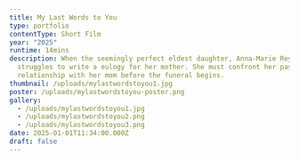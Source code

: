 ```yaml
---
title: My Last Words to You
type: portfolio
contentType: Short Film
year: "2025"
runtime: 14mins
description: When the seemingly perfect eldest daughter, Anna-Marie Reyes,
  struggles to write a eulogy for her mother. She must confront her past complex
  relationship with her mom before the funeral begins.
thumbnail: /uploads/mylastwordstoyou1.jpg
poster: /uploads/mylastwordstoyou-poster.png
gallery:
  - /uploads/mylastwordstoyou1.jpg
  - /uploads/mylastwordstoyou2.png
  - /uploads/mylastwordstoyou3.png
date: 2025-01-01T11:34:00.000Z
draft: false
---
```

